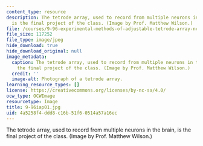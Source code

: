 ```yaml
---
content_type: resource
description: The tetrode array, used to record from multiple neurons in the brain,
  is the final project of the class. (Image by Prof. Matthew Wilson.)
file: /courses/9-96-experimental-methods-of-adjustable-tetrode-array-neurophysiology-january-iap-2001/4a5258f4ddd8c16b51f60514a57a16ec_9-96iap01.jpg
file_size: 117252
file_type: image/jpeg
hide_download: true
hide_download_original: null
image_metadata:
  caption: The tetrode array, used to record from multiple neurons in the brain, is
    the final project of the class. (Image by Prof. Matthew Wilson.)
  credit: ''
  image-alt: Photograph of a tetrode array.
learning_resource_types: []
license: https://creativecommons.org/licenses/by-nc-sa/4.0/
ocw_type: OCWImage
resourcetype: Image
title: 9-96iap01.jpg
uid: 4a5258f4-ddd8-c16b-51f6-0514a57a16ec
---
```

The tetrode array, used to record from multiple neurons in the brain, is the final project of the class. (Image by Prof. Matthew Wilson.)